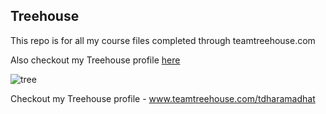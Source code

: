 ## Treehouse

This repo is for all my course files completed through teamtreehouse.com

Also checkout my Treehouse profile [here](https://teamtreehouse.com/tdharamadhat)

![tree](https://github.com/tdharamadhat/Treehouse/assets/127471237/addb8061-513d-4f75-97b8-7ab35864d6d0)

Checkout my Treehouse profile - www.teamtreehouse.com/tdharamadhat
